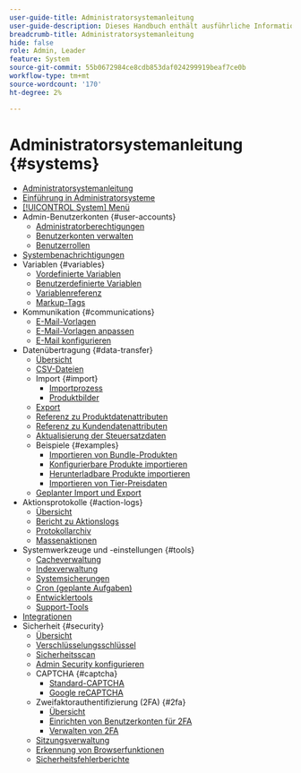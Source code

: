 ```yaml
---
user-guide-title: Administratorsystemanleitung
user-guide-description: Dieses Handbuch enthält ausführliche Informationen zu Administrator-Sicherheit, Wartungsvorgängen und systemweiten Ressourcen, die Organisationsfunktionen in Ihrem Adobe Commerce-Store unterstützen.
breadcrumb-title: Administratorsystemanleitung
hide: false
role: Admin, Leader
feature: System
source-git-commit: 55b0672984ce8cdb853daf024299919beaf7ce0b
workflow-type: tm+mt
source-wordcount: '170'
ht-degree: 2%

---
```



# Administratorsystemanleitung {#systems}

- [Administratorsystemanleitung](guide-overview.md)
- [Einführung in Administratorsysteme](introduction.md)
- [[!UICONTROL System] Menü](system-menu.md)
- Admin-Benutzerkonten {#user-accounts}
   - [Administratorberechtigungen](permissions.md)
   - [Benutzerkonten verwalten](permissions-users-all.md)
   - [Benutzerrollen](permissions-user-roles.md)
- [Systembenachrichtigungen](notifications.md)
- Variablen {#variables}
   - [Vordefinierte Variablen](variables-predefined.md)
   - [Benutzerdefinierte Variablen](variables-custom.md)
   - [Variablenreferenz](variables-reference.md)
   - [Markup-Tags](markup-tags.md)
- Kommunikation {#communications}
   - [E-Mail-Vorlagen](email-templates.md)
   - [E-Mail-Vorlagen anpassen](email-template-custom.md)
   - [E-Mail konfigurieren](email-communications.md)
- Datenübertragung {#data-transfer}
   - [Übersicht](data-transfer.md)
   - [CSV-Dateien](data-csv.md)
   - Import {#import}
      - [Importprozess](data-import.md)
      - [Produktbilder](data-import-product-images.md)
   - [Export](data-export.md)
   - [Referenz zu Produktdatenattributen](data-attributes-product.md)
   - [Referenz zu Kundendatenattributen](data-attributes-customer.md)
   - [Aktualisierung der Steuersatzdaten](data-transfer-tax-rates.md)
   - Beispiele {#examples}
      - [Importieren von Bundle-Produkten](data-transfer-bundle-products.md)
      - [Konfigurierbare Produkte importieren](data-transfer-configurable-products.md)
      - [Herunterladbare Produkte importieren](data-transfer-downloadable-products.md)
      - [Importieren von Tier-Preisdaten](data-import-price-tier.md)
   - [Geplanter Import und Export](data-scheduled-import-export.md)
- Aktionsprotokolle {#action-logs}
   - [Übersicht](action-log.md)
   - [Bericht zu Aktionslogs](action-log-report.md)
   - [Protokollarchiv](action-log-archive.md)
   - [Massenaktionen](action-log-bulk-actions.md)
- Systemwerkzeuge und -einstellungen {#tools}
   - [Cacheverwaltung](cache-management.md)
   - [Indexverwaltung](index-management.md)
   - [Systemsicherungen](backups.md)
   - [Cron (geplante Aufgaben)](cron.md)
   - [Entwicklertools](developer-tools.md)
   - [Support-Tools](support.md)
- [Integrationen](integrations.md)
- Sicherheit {#security}
   - [Übersicht](security.md)
   - [Verschlüsselungsschlüssel](encryption-key.md)
   - [Sicherheitsscan](security-scan.md)
   - [Admin Security konfigurieren](security-admin.md)
   - CAPTCHA {#captcha}
      - [Standard-CAPTCHA](security-captcha.md)
      - [Google reCAPTCHA](security-google-recaptcha.md)
   - Zweifaktorauthentifizierung (2FA) {#2fa}
      - [Übersicht](security-two-factor-authentication.md)
      - [Einrichten von Benutzerkonten für 2FA](security-two-factor-authentication-use.md)
      - [Verwalten von 2FA](security-two-factor-authentication-manage.md)
   - [Sitzungsverwaltung](security-session-management.md)
   - [Erkennung von Browserfunktionen](security-browser-capabilities-detection.md)
   - [Sicherheitsfehlerberichte](security-issue-reporting.md)
